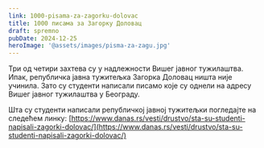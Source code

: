 ```yaml
---
link: 1000-pisama-za-zagorku-dolovac
title: 1000 писама за Загорку Доловац
draft: spremno
pubDate: 2024-12-25
heroImage: '@assets/images/pisma-za-zagu.jpg'
---
```

Три од четири захтева су у надлежности Вишег јавног тужилаштва. Ипак, републичка јавна тужитељка Загорка Доловац ништа није учинила. Зато су студенти написали писамо које су однели на адресу Вишег јавног тужилаштва у Београду. 

Шта су студенти написали републичкој јавној тужитељки погледајте на следећем линку: [https://www.danas.rs/vesti/drustvo/sta-su-studenti-napisali-zagorki-dolovac/](https://www.danas.rs/vesti/drustvo/sta-su-studenti-napisali-zagorki-dolovac/)
